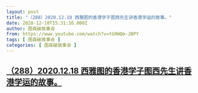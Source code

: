 ```yaml
---
layout: post
title: "（288）2020.12.18 西雅图的香港学子图西先生讲香港学运的故事。"
date: 2020-12-18T15:31:16.000Z
author: 图森破故事会
from: https://www.youtube.com/watch?v=tG9WQm-JBPY
tags: [ 图森破故事会 ]
categories: [ 图森破故事会 ]
---
```

<!--1608305476000-->
[（288）2020.12.18 西雅图的香港学子图西先生讲香港学运的故事。](https://www.youtube.com/watch?v=tG9WQm-JBPY)
------

<div>

</div>
